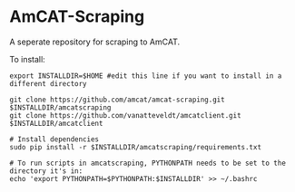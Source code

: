 AmCAT-Scraping
==============

A seperate repository for scraping to AmCAT.

To install:
```
export INSTALLDIR=$HOME #edit this line if you want to install in a different directory

git clone https://github.com/amcat/amcat-scraping.git $INSTALLDIR/amcatscraping
git clone https://github.com/vanatteveldt/amcatclient.git $INSTALLDIR/amcatclient

# Install dependencies
sudo pip install -r $INSTALLDIR/amcatscraping/requirements.txt

# To run scripts in amcatscraping, PYTHONPATH needs to be set to the directory it's in:
echo 'export PYTHONPATH=$PYTHONPATH:$INSTALLDIR' >> ~/.bashrc
```
